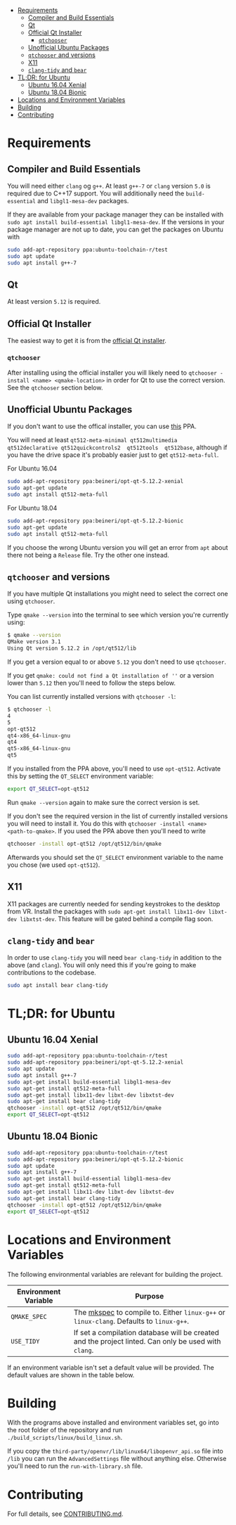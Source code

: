 - [Requirements](#requirements)
  * [Compiler and Build Essentials](#compiler-and-build-essentials)
  * [Qt](#qt)
  * [Official Qt Installer](#official-qt-installer)
    + [`qtchooser`](#-qtchooser-)
  * [Unofficial Ubuntu Packages](#unofficial-ubuntu-packages)
  * [`qtchooser` and versions](#-qtchooser--and-versions)
  * [X11](#x11)
  * [`clang-tidy` and `bear`](#-clang-tidy--and--bear-)
- [TL;DR: for Ubuntu](#tl-dr--for-ubuntu)
  * [Ubuntu 16.04 Xenial](#ubuntu-1604-xenial)
  * [Ubuntu 18.04 Bionic](#ubuntu-1804-bionic)
- [Locations and Environment Variables](#locations-and-environment-variables)
- [Building](#building)
- [Contributing](#contributing)

# Requirements
## Compiler and Build Essentials

You will need either `clang` og `g++`. At least `g++-7` or `clang` version `5.0` is required due to C++17 support.
You will additionally need the `build-essential` and `libgl1-mesa-dev` packages.

If they are available from your package manager they can be installed with `sudo apt install build-essential libgl1-mesa-dev`. If the versions in your package manager are not up to date, you can get the packages on Ubuntu with 
```bash
sudo add-apt-repository ppa:ubuntu-toolchain-r/test
sudo apt update
sudo apt install g++-7
```
## Qt

At least version `5.12` is required.

## Official Qt Installer

The easiest way to get it is from the [official Qt installer](https://www.qt.io/download-qt-installer).

### `qtchooser`
After installing using the official installer you will likely need to `qtchooser -install <name> <qmake-location>` in order for Qt to use the correct version. See the `qtchooser` section below.

## Unofficial Ubuntu Packages

If you don't want to use the offical installer, you can use [this](https://launchpad.net/~beineri) PPA.

You will need at least `qt512-meta-minimal qt512multimedia qt512declarative qt512quickcontrols2  qt512tools  qt512base`, although if you have the drive space it's probably easier just to get `qt512-meta-full`.

For Ubuntu 16.04
```bash
sudo add-apt-repository ppa:beineri/opt-qt-5.12.2-xenial
sudo apt-get update
sudo apt install qt512-meta-full
```
For Ubuntu 18.04
```bash
sudo add-apt-repository ppa:beineri/opt-qt-5.12.2-bionic
sudo apt-get update
sudo apt install qt512-meta-full
```
If you choose the wrong Ubuntu version you will get an error from `apt` about there not being a `Release` file. Try the other one instead.

## `qtchooser` and versions

If you have multiple Qt installations you might need to select the correct one using `qtchooser`.

Type `qmake --version` into the terminal to see which version you're currently using:
```bash
$ qmake --version
QMake version 3.1
Using Qt version 5.12.2 in /opt/qt512/lib
```
If you get a version equal to or above `5.12` you don't need to use `qtchooser`.

If you get `qmake: could not find a Qt installation of ''` or a version lower than `5.12` then you'll need to follow the steps below.

You can list currently installed versions with `qtchooser -l`:
```bash
$ qtchooser -l
4
5
opt-qt512
qt4-x86_64-linux-gnu
qt4
qt5-x86_64-linux-gnu
qt5
```

If you installed from the PPA above, you'll need to use `opt-qt512`. Activate this by setting the `QT_SELECT` environment variable:

```bash
export QT_SELECT=opt-qt512
```

Run `qmake --version` again to make sure the correct version is set.

If you don't see the required version in the list of currently installed versions you will need to install it. You do this with `qtchooser -install <name> <path-to-qmake>`. If you used the PPA above then you'll need to write 
```bash
qtchooser -install opt-qt512 /opt/qt512/bin/qmake
```

Afterwards you should set the `QT_SELECT` environment variable to the name you chose (we used `opt-qt512`).

## X11

X11 packages are currently needed for sending keystrokes to the desktop from VR. Install the packages with `sudo apt-get install libx11-dev libxt-dev libxtst-dev`. This feature will be gated behind a compile flag soon.

## `clang-tidy` and `bear`

In order to use `clang-tidy` you will need `bear clang-tidy` in addition to the above (and `clang`). You will only need this if you're going to make contributions to the codebase.

```bash
sudo apt install bear clang-tidy
```

# TL;DR: for Ubuntu
## Ubuntu 16.04 Xenial
```bash
sudo add-apt-repository ppa:ubuntu-toolchain-r/test
sudo add-apt-repository ppa:beineri/opt-qt-5.12.2-xenial
sudo apt update
sudo apt install g++-7
sudo apt-get install build-essential libgl1-mesa-dev
sudo apt-get install qt512-meta-full
sudo apt-get install libx11-dev libxt-dev libxtst-dev
sudo apt-get install bear clang-tidy
qtchooser -install opt-qt512 /opt/qt512/bin/qmake
export QT_SELECT=opt-qt512
```

## Ubuntu 18.04 Bionic
```bash
sudo add-apt-repository ppa:ubuntu-toolchain-r/test
sudo add-apt-repository ppa:beineri/opt-qt-5.12.2-bionic
sudo apt update
sudo apt install g++-7
sudo apt-get install build-essential libgl1-mesa-dev
sudo apt-get install qt512-meta-full
sudo apt-get install libx11-dev libxt-dev libxtst-dev
sudo apt-get install bear clang-tidy
qtchooser -install opt-qt512 /opt/qt512/bin/qmake
export QT_SELECT=opt-qt512
```

# Locations and Environment Variables

The following environmental variables are relevant for building the project.

| Environment Variable  | Purpose |
| --------------------  | ------------- |
| `QMAKE_SPEC`              | The [mkspec](https://forum.qt.io/topic/70970/what-is-mkspecs-used-for-how-to-configure-for-my-hardware) to compile to. Either `linux-g++` or `linux-clang`. Defaults to `linux-g++`.   |
| `USE_TIDY`              | If set a compilation database will be created and the project linted. Can only be used with `clang`.  |

If an environment variable isn't set a default value will be provided. The default values are shown in the table below.

# Building

With the programs above installed and environment variables set, go into the root folder of the repository and run `./build_scripts/linux/build_linux.sh`.

If you copy the `third-party/openvr/lib/linux64/libopenvr_api.so` file into `/lib` you can run the `AdvancedSettings` file without anything else. Otherwise you'll need to run the `run-with-library.sh` file.

# Contributing

For full details, see [CONTRIBUTING.md](CONTRIBUTING.md).
